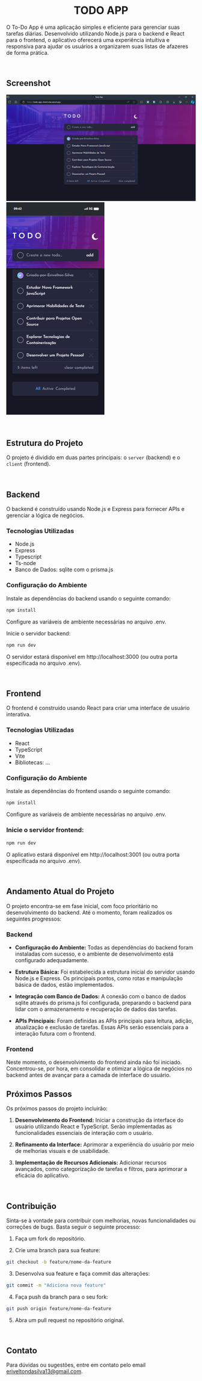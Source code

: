 # <center>TODO APP</center>

O To-Do App é uma aplicação simples e eficiente para gerenciar suas tarefas diárias. Desenvolvido utilizando Node.js para o backend e React para o frontend, o aplicativo oferecerá uma experiência intuitiva e responsiva para ajudar os usuários a organizarem suas listas de afazeres de forma prática.

<br>

## Screenshot

![screenshot-desktop](./public/screenshot-desktop.png)
![screenshot-desktop](./public/screenshot-mobile.png)

<br>

## Estrutura do Projeto

O projeto é dividido em duas partes principais: o `server` (backend) e o `client` (frontend).

<br>

## Backend

O backend é construído usando Node.js e Express para fornecer APIs e gerenciar a lógica de negócios.

### Tecnologias Utilizadas

- Node.js
- Express
- Typescript
- Ts-node
- Banco de Dados: sqlite com o prisma.js

### Configuração do Ambiente

Instale as dependências do backend usando o seguinte comando:

```bash
npm install
```

Configure as variáveis de ambiente necessárias no arquivo .env.

Inicie o servidor backend:

```bash
npm run dev
```

O servidor estará disponível em http://localhost:3000 (ou outra porta especificada no arquivo .env).

<br>

## Frontend

O frontend é construído usando React para criar uma interface de usuário interativa.

### Tecnologias Utilizadas

- React
- TypeScript
- Vite
- Bibliotecas: ...

### Configuração do Ambiente

Instale as dependências do frontend usando o seguinte comando:

```bash
npm install
```

Configure as variáveis de ambiente necessárias no arquivo .env.

### Inicie o servidor frontend:

```bash
npm run dev
```

O aplicativo estará disponível em http://localhost:3001 (ou outra porta especificada no arquivo .env).

<br>

## Andamento Atual do Projeto

O projeto encontra-se em fase inicial, com foco prioritário no desenvolvimento do backend. Até o momento, foram realizados os seguintes progressos:

### Backend

- **Configuração do Ambiente:** Todas as dependências do backend foram instaladas com sucesso, e o ambiente de desenvolvimento está configurado adequadamente.

- **Estrutura Básica:** Foi estabelecida a estrutura inicial do servidor usando Node.js e Express. Os principais pontos, como rotas e manipulação básica de dados, estão implementados.

- **Integração com Banco de Dados:** A conexão com o banco de dados sqlite através do prisma.js foi configurada, preparando o backend para lidar com o armazenamento e recuperação de dados das tarefas.

- **APIs Principais:** Foram definidas as APIs principais para leitura, adição, atualização e exclusão de tarefas. Essas APIs serão essenciais para a interação futura com o frontend.

### Frontend

Neste momento, o desenvolvimento do frontend ainda não foi iniciado. Concentrou-se, por hora, em consolidar e otimizar a lógica de negócios no backend antes de avançar para a camada de interface do usuário.

## Próximos Passos

Os próximos passos do projeto incluirão:

1. **Desenvolvimento do Frontend:** Iniciar a construção da interface do usuário utilizando React e TypeScript. Serão implementadas as funcionalidades essenciais de interação com o usuário.

2. **Refinamento da Interface:** Aprimorar a experiência do usuário por meio de melhorias visuais e de usabilidade.

3. **Implementação de Recursos Adicionais:** Adicionar recursos avançados, como categorização de tarefas e filtros, para aprimorar a eficácia do aplicativo.

<br>

## Contribuição

Sinta-se à vontade para contribuir com melhorias, novas funcionalidades ou correções de bugs. Basta seguir o seguinte processo:

1. Faça um fork do repositório.

2. Crie uma branch para sua feature:

```bash
git checkout -b feature/nome-da-feature
```

3. Desenvolva sua feature e faça commit das alterações:

```bash
git commit -m "Adiciona nova feature"
```

4. Faça push da branch para o seu fork:

```bash
git push origin feature/nome-da-feature
```

5. Abra um pull request no repositório original.

<br>
 
## Contato

Para dúvidas ou sugestões, entre em contato pelo email eriveltondasilva13@gmail.com.
